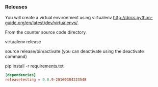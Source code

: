 ### Releases

You will create a virtual environment using virtualenv http://docs.python-guide.org/en/latest/dev/virtualenvs/.

From the counter source code directory.

virtualenv release

source release/bin/activate (you can deactivate using the deactivate command)

pip install -r requirements.txt

```toml
[dependencies]
releasetesting = 0.0.9-20160304223548
```
